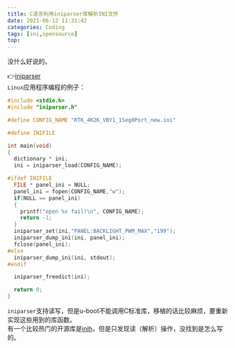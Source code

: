 ```yaml
---
title: C语言利用iniparser库解析INI文件
date: 2021-06-12 11:31:42
categories: Coding
tags: [ini,opensource]
top:
---
```


没什么好说的。  

<!-- more -->

:point_right:[iniparser](https://github.com/ndevilla/iniparser)  
`Linux`应用程序编程的例子：  

```c
#include <stdio.h>
#include "iniparser.h"

#define CONFIG_NAME "RTK_4K2K_VBY1_1Seg8Port_new.ini"

#define INIFILE

int main(void)
{
  dictionary * ini;
  ini = iniparser_load(CONFIG_NAME);

#ifdef INIFILE
  FILE * panel_ini = NULL;
  panel_ini = fopen(CONFIG_NAME,"w");
  if(NULL == panel_ini)
  {
    printf("open %s fail!\n", CONFIG_NAME);
    return -1;
  }
  iniparser_set(ini,"PANEL:BACKLIGHT_PWM_MAX","199");
  iniparser_dump_ini(ini, panel_ini);
  fclose(panel_ini);
#else
  iniparser_dump_ini(ini, stdout);
#endif

  iniparser_freedict(ini);

  return 0;
}
```

`iniparser`支持读写，但是u-boot不能调用C标准库，移植的话比较麻烦，要重新实现这些用到的库函数。  
有一个比较热门的开源库是[inih](https://github.com/benhoyt/inih)，但是只发现读（解析）操作，没找到是怎么写的。  

